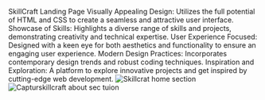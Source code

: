 SkillCraft Landing Page
Visually Appealing Design: Utilizes the full potential of HTML and CSS to create a seamless and attractive user interface.
Showcase of Skills: Highlights a diverse range of skills and projects, demonstrating creativity and technical expertise.
User Experience Focused: Designed with a keen eye for both aesthetics and functionality to ensure an engaging user experience.
Modern Design Practices: Incorporates contemporary design trends and robust coding techniques.
Inspiration and Exploration: A platform to explore innovative projects and get inspired by cutting-edge web development.
![Skillcrat home section](https://github.com/sharmaayush3484/Skill-Craft-Tech/assets/143885201/21d5bb20-c900-478d-ba75-6ce16a667a0b)
![Capturskillcraft about sec tuion](https://github.com/sharmaayush3484/Skill-Craft-Tech/assets/143885201/5c9087b3-7891-4018-a19a-f0b7b9d6700a)

